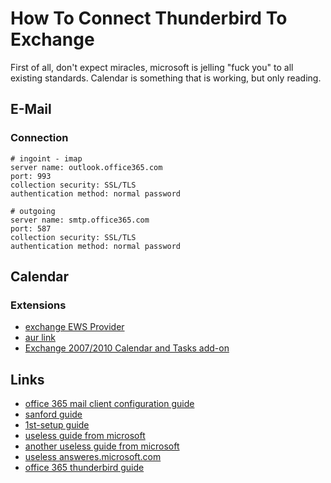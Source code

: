 # How To Connect Thunderbird To Exchange

First of all, don't expect miracles, microsoft is jelling "fuck you" to all existing standards.
Calendar is something that is working, but only reading. 

## E-Mail

### Connection

```
# ingoint - imap
server name: outlook.office365.com
port: 993
collection security: SSL/TLS
authentication method: normal password

# outgoing
server name: smtp.office365.com
port: 587
collection security: SSL/TLS
authentication method: normal password
```

## Calendar

### Extensions

* [exchange EWS Provider](https://github.com/Ericsson/exchangecalendar)
* [aur link](https://aur.archlinux.org/packages/thunderbird-exchangecalendar/)
* [Exchange 2007/2010 Calendar and Tasks add-on](http://www.1st-setup.nl/wordpress/?page_id=551)

## Links

* [office 365 mail client configuration guide](http://web.ysu.edu/gen/ysu_generated_bin/documents/basic_module/Office_365_Mail_Client_Configuration_Guide_Thunderbird.pdf)
* [sanford guide](https://itservices.stanford.edu/office365pilot/configuration/thunderbird)
* [1st-setup guide](http://www.1st-setup.nl/wordpress/?wp_super_faq=add-a-microsoft-office-365-calendar)
* [useless guide from microsoft](https://support.office.com/en-us/article/Set-up-email-in-Mozilla-Thunderbird-8-0-1ac34fa0-c5be-46f1-9c28-8622d92d766e?ui=en-US&rs=en-US&ad=US)
* [another useless guide from microsoft](https://support.office.com/en-us/article/Email-program-setup-reference-ac2eb7cb-370e-48fd-86be-0d641b7d35c1#__toc331577054)
* [useless answeres.microsoft.com](http://answers.microsoft.com/en-us/outlook_com/forum/oemail-osend/how-to-set-up-thunderbird-to-sync-your-outlookcom/266ddd8f-250c-4e8a-9799-009d992be8e3?tab=question&status=AllReplies#tabs)
* [office 365 thunderbird guide](https://kb.wisc.edu/office365/page.php?id=28427)
